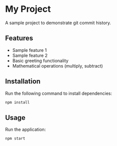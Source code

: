 # My Project

A sample project to demonstrate git commit history.

## Features

- Sample feature 1
- Sample feature 2
- Basic greeting functionality
- Mathematical operations (multiply, subtract)

## Installation

Run the following command to install dependencies:

```bash
npm install
```

## Usage

Run the application:

```bash
npm start
```

